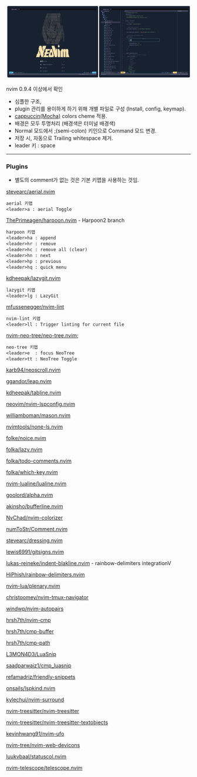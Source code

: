 ![screenshot1](doc/screenshot.jpg)


nvim 0.9.4 이상에서 확인
- 심플한 구조,
- plugin 관리를 용이하게 하기 위해 개별 파일로 구성 (Install, config, keymap).
- [cappuccin(Mocha)](https://github.com/catppuccin/nvim) colors cheme 적용.
- 배경은 모두 투명처리 (배경색은 터미널 배경색)
- Normal 모드에서 ;(semi-colon) 키인으로 Command 모드 변경.
- 저장 시, 자동으로 Trailing whitespace 제거.
- leader 키 : space

------

### Plugins
- 별도의 comment가 없는 것은 기본 키맵을 사용하는 것임.

[stevearc/aerial.nvim](https://github.com/stevearc/aerial.nvim)
```
aerial 키맵
<leader>a : aerial Toggle
```
[ThePrimeagen/harpoon.nvim](https://github.com/ThePrimeagen/harpoon/tree/harpoon2) - Harpoon2 branch
```
harpoon 키맵
<leader>ha : append
<leader>hr : remove
<leader>hc : remove all (clear)
<leader>hn : next
<leader>hp : previous
<leader>hq : quick menu
```
[kdheepak/lazygit.nvim](https://github.com/kdheepak/lazygit.nvim)
```
lazygit 키맵
<leader>lg : LazyGit
```
[mfussenegger/nvim-lint](https://github.com/mfussenegger/nvim-lint)
```
nvim-lint 키맵
<leader>ll : Trigger linting for current file
```

[nvim-neo-tree/neo-tree.nvim](https://github.com/nvim-neo-tree/neo-tree.nvim);
```
neo-tree 키맵
<leader>e  : focus NeoTree
<leader>tt : NeoTree Toggle
```
[karb94/neoscroll.nvim](https://github.com/karb94/neoscroll.nvim)

[ggandor/leap.nvim](https://github.com/ggandor/leap.nvim)

[kdheepak/tabline.nvim](https://github.com/kdheepak/tabline.nvim)

[neovim/nvim-lspconfig.nvim](https://github.com/neovim/nvim-lspconfig)

[williamboman/mason.nvim](https://github.com/williamboman/mason.nvim)

[nvimtools/none-ls.nvim](https://github.com/nvimtools/none-ls.nvim)

[folke/noice.nvim](https://github.com/folke/noice.nvim)

[folka/lazy.nvim](https://github.com/folke/lazy.nvim)

[folka/todo-comments.nvim](https://github.com/folke/todo-comments.nvim)

[folka/which-key.nvim](https://github.com/folke/which-key.nvim)

[nvim-lualine/lualine.nvim](https://github.com/nvim-lualine/lualine.nvim)

[goolord/alpha.nvim](https://github.com/goolord/alpha-nvim)

[akinsho/bufferline.nvim](https://github.com/akinsho/bufferline.nvim)

[NvChad/nvim-colorizer](https://github.com/NvChad/nvim-colorizer.lua)

[numToStr/Comment.nvim](https://github.com/numToStr/Comment.nvim)

[stevearc/dressing.nvim](https://github.com/stevearc/dressing.nvim)

[lewis6991/gitsigns.nvim](https://github.com/lewis6991/gitsigns.nvim)

[lukas-reineke/indent-blakline.nvim](https://github.com/lukas-reineke/indent-blanklVine.nvim) - rainbow-delimiters integrationV

[HiPhish/rainbow-delimiters.nvim](https://github.com/HiPhish/rainbow-delimiters.nvim)

[nvim-lua/plenary.nvim](https://github.com/nvim-lua/plenary.nvim)

[christoomey/nvim-tmux-navigator](https://github.com/alexghergh/nvim-tmux-navigation)

[windwp/nvim-autopairs](https://github.com/windwp/nvim-autopairs)

[hrsh7th/nvim-cmp](https://github.com/hrsh7th/nvim-cmp)

[hrsh7th/cmp-buffer](https://github.com/hrsh7th/cmp-buffer)

[hrsh7th/cmp-path](https://github.com/hrsh7th/cmp-path)

[L3MON4D3/LuaSnip](https://github.com/L3MON4D3/LuaSnip)

[saadparwaiz1/cmp_luasnip](https://github.com/saadparwaiz1/cmp_luasnip)

[refamadriz/friendly-snippets](https://github.com/rafamadriz/friendly-snippets)

[onsails/lspkind.nvim](https://github.com/onsails/lspkind.nvim)

[kylechui/nvim-surround](https://github.com/kylechui/nvim-surround)

[nvim-treesitter/nvim-treesitter](https://github.com/nvim-treesitter/nvim-treesitter)

[nvim-treesitter/nvim-treesitter-textobjects](https://github.com/nvim-treesitter/nvim-treesitter-textobjects)

[kevinhwang91/nvim-ufo](https://github.com/kevinhwang91/nvim-ufo)

[nvim-tree/nvim-web-devicons](https://github.com/nvim-tree/nvim-web-devicons)

[luukvbaal/statuscol.nvim](https://github.com/luukvbaal/statuscol.nvim)

[nvim-telescope/telescope.nvim](https://github.com/nvim-telescope/telescope.nvim)
